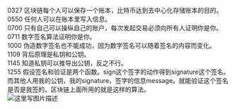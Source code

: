 0327 区块链每个人可以保存一个账本，比特币达到去中心化存储账本的目的。  
0550 任何人可以在账本里写入信息。  
0700 只有自己可以操纵自己的账户，每次发起交易必须向所有人证明你是你。  
0711 数字签名算法证明你是你。  
1000 伪造数字签名也不能成功，因为数字签名可以随着签名的内容而变化。   
1109 背后原理是私钥和公钥。   
1145 知道私钥可以推导出公钥，反之不行。   
1255 假设签名和验证是两个函数。sign这个签字的动作得到signature这个签名。而其他人用我的公钥，我的signature，签字的信息message。就能验证这个签名是否是我签的。区块链上面所用的就是这样的算法。    
![这里写图片描述](https://github.com/playdog-io/ph/blob/main/QQ%E6%88%AA%E5%9B%BE20210628125015.png)